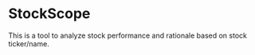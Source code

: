 # StockScope
This is a tool to analyze stock performance and rationale based on stock ticker/name. 
